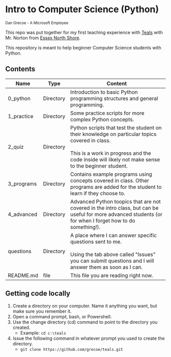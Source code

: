 # Intro to Computer Science (Python)
<sub>Dan Grecoe - A Microsoft Employee </sub>

This repo was put together for my first teaching experience with [Teals](https://www.microsoft.com/en-us/teals/about) with  Mr. Norton from [Essex North Shore](https://essexnorthshore.org/). 

This repository is meant to help beginner Computer Science students with Python.  

## Contents

|Name|Type|Content|
|----------|-------------|-------------|
0_python|Directory|Introduction to basic Python programming structures and general programming.|
|1_practice|Directory|Some practice scripts for more complex Python concepts.|
|2_quiz|Directory|Python scripts that test the student on their knowledge on particular topics covered in class. <br><br>This is a work in progress and the code inside will likely not make sense to the beginner student.|
|3_programs|Directory|Contains example programs using concepts covered in class. Other programs are added for the student to learn if they choose to.|
|4_advanced|Directory|Advanced Python toopics that are not covered in the intro class, but can be useful for more advanced students (or for when I forget how to do something!).|
|questions|Directory|A place where I can answer specific questions sent to me. <br><br>Using the tab above called "Issues" you can submit questions and I will answer them as soon as I can.|
|README.md|file|This file you are reading right now.|

## Getting code locally

1. Create a directory on your computer. Name it anything you want, but make sure you remember it. 
2. Open a command prompt, bash, or Powershell.
3. Use the change directory (cd) command to point to the directory you created.
    - Example: `cd c:\teals`
4. Issue the following command in whatever prompt you used to create the directory.
    - `git clone https://github.com/grecoe/teals.git`